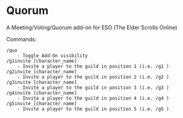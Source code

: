 Quorum
======

A Meeting/Voting/Quorum add-on for ESO (The Elder Scrolls Online)

Commands:

	/quo
		- Toggle Add-On visibility
	/g1invite [character_name]
		- Invite a player to the guild in position 1 (i.e. /g1 )
	/g2invite [character_name]
		- Invite a player to the guild in position 2 (i.e. /g2 )
	/g3invite [character_name]
		- Invite a player to the guild in position 3 (i.e. /g3 )
	/g4invite [character_name]
		- Invite a player to the guild in position 4 (i.e. /g4 )
	/g5invite [character_name]
		- Invite a player to the guild in position 5 (i.e. /g5 )
